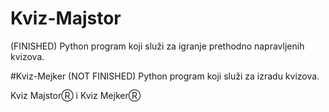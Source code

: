 # Kviz-Majstor 
(FINISHED)
Python program koji služi za igranje prethodno napravljenih kvizova.

#Kviz-Mejker 
(NOT FINISHED)
Python program koji služi za izradu kvizova.

Kviz MajstorⓇ i Kviz MejkerⓇ
